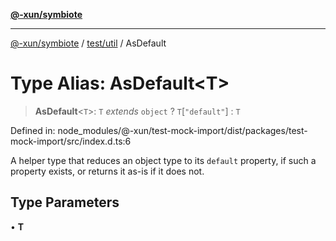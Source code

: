 [**@-xun/symbiote**](../../../README.md)

***

[@-xun/symbiote](../../../README.md) / [test/util](../README.md) / AsDefault

# Type Alias: AsDefault\<T\>

> **AsDefault**\<`T`\>: `T` *extends* `object` ? `T`\[`"default"`\] : `T`

Defined in: node\_modules/@-xun/test-mock-import/dist/packages/test-mock-import/src/index.d.ts:6

A helper type that reduces an object type to its `default` property, if such
a property exists, or returns it as-is if it does not.

## Type Parameters

• **T**
